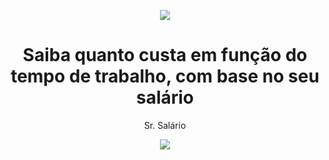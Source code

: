 <p align="center">
  <img src="https://media.giphy.com/media/xTiTnqUxyWbsAXq7Ju/giphy.gif"/>
  <h1 align="center"> Saiba quanto custa em função do tempo de trabalho, com base no seu salário </h1>
  <p align="center"> Sr. Salário </p>
</p>

<p align="center">
  <img src="https://forthebadge.com/images/badges/made-with-javascript.svg"/>
</p>

